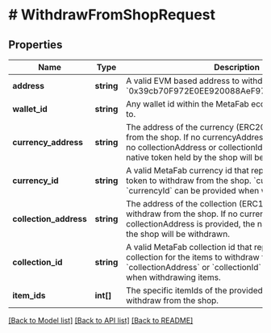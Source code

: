 # # WithdrawFromShopRequest

## Properties

Name | Type | Description | Notes
------------ | ------------- | ------------- | -------------
**address** | **string** | A valid EVM based address to withdraw to. For example, &#x60;0x39cb70F972E0EE920088AeF97Dbe5c6251a9c25D&#x60;. | [optional]
**wallet_id** | **string** | Any wallet id within the MetaFab ecosystem to withdraw to. | [optional]
**currency_address** | **string** | The address of the currency (ERC20) token to withdraw from the shop. If no currencyAddress or currencyId, and no collectionAddress or collectionId are provided, the native token held by the shop will be withdrawn. | [optional]
**currency_id** | **string** | A valid MetaFab currency id that represents the currency token to withdraw from the shop. &#x60;currencyAddress&#x60; or &#x60;currencyId&#x60; can be provided when withdrawing currency. | [optional]
**collection_address** | **string** | The address of the collection (ERC1155) for the items to withdraw from the shop. If no currencyAddress and no collectionAddress is provided, the native token held by the shop will be withdrawn. | [optional]
**collection_id** | **string** | A valid MetaFab collection id that represents the collection for the items to withdraw from the shop. &#x60;collectionAddress&#x60; or &#x60;collectionId&#x60; can be provided when withdrawing items. | [optional]
**item_ids** | **int[]** | The specific itemIds of the provided collection to withdraw from the shop. | [optional]

[[Back to Model list]](../../README.md#models) [[Back to API list]](../../README.md#endpoints) [[Back to README]](../../README.md)
